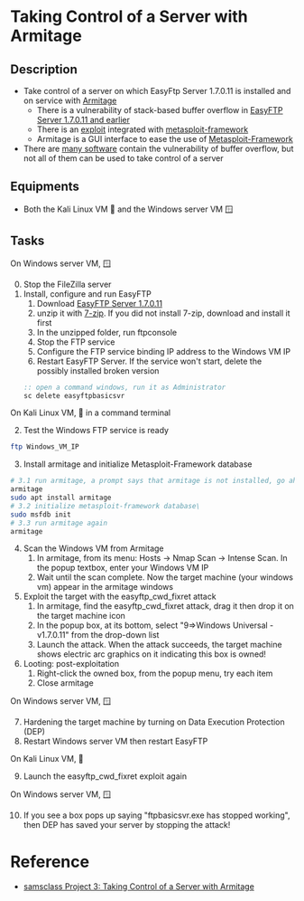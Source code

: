 # Taking Control of a Server with Armitage

## Description
- Take control of a server on which EasyFtp Server 1.7.0.11 is installed and on service with [Armitage](https://www.kali.org/tools/armitage/)
  - There is a vulnerability of stack-based buffer overflow in [EasyFTP Server 1.7.0.11 and earlier](https://www.rapid7.com/db/modules/exploit/windows/ftp/easyftp_cwd_fixret/)
  - There is an [exploit](https://www.exploit-db.com/exploits/14402) integrated with [metasploit-framework](https://github.com/rapid7/metasploit-framework/blob/master/modules/exploits/windows/ftp/easyftp_cwd_fixret.rb)
  - Armitage is a GUI interface to ease the use of [Metasploit-Framework](https://www.metasploit.com/)
- There are [many software](https://cve.mitre.org/cgi-bin/cvekey.cgi?keyword=buffer+overflow) contain the vulnerability of buffer overflow, but not all of them can be used to take control of a server

## Equipments
- Both the Kali Linux VM 🐧 and the Windows server VM 🪟

## Tasks
On Windows server VM, 🪟

0. Stop the FileZilla server
1. Install, configure and run EasyFTP
   1. Download [EasyFTP Server 1.7.0.11](./easyftp-server-1.7.0.11-en.7z)
   2. unzip it with [7-zip](https://www.7-zip.org/). If you did not install 7-zip, download and install it first
   3. In the unzipped folder, run ftpconsole
   4. Stop the FTP service
   5. Configure the FTP service binding IP address to the Windows VM IP
   6. Restart EasyFTP Server. If the service won't start, delete the possibly installed broken version
   ```cmd
   :: open a command windows, run it as Administrator
   sc delete easyftpbasicsvr
   ```

On Kali Linux VM, 🐧 in a command terminal

2. Test the Windows FTP service is ready
  ```bash
  ftp Windows_VM_IP
  ```
3. Install armitage and initialize Metasploit-Framework database
  ```bash
  # 3.1 run armitage, a prompt says that armitage is not installed, go ahead install it
  armitage
  sudo apt install armitage
  # 3.2 initialize metasploit-framework database\
  sudo msfdb init
  # 3.3 run armitage again
  armitage
  ```
4. Scan the Windows VM from Armitage
   1. In armitage, from its menu: Hosts -> Nmap Scan -> Intense Scan. In the popup textbox, enter your Windows VM IP
   2. Wait until the scan complete. Now the target machine (your windows vm) appear in the armitage windows
5. Exploit the target with the easyftp_cwd_fixret attack
   1. In armitage, find the easyftp_cwd_fixret attack, drag it then drop it on the target machine icon
   2. In the popup box, at its bottom, select "9=>Windows Universal - v1.7.0.11" from the drop-down list
   3. Launch the attack. When the attack succeeds, the target machine shows electric arc graphics on it indicating this box is owned!
6. Looting: post-exploitation
   1. Right-click the owned box, from the popup menu, try each item
   2. Close armitage

On Windows server VM, 🪟

7. Hardening the target machine by turning on Data Execution Protection (DEP) 
8. Restart Windows server VM then restart EasyFTP

On Kali Linux VM, 🐧

9. Launch the easyftp_cwd_fixret exploit again

On Windows server VM, 🪟

10. If you see a box pops up saying "ftpbasicsvr.exe has stopped working", then DEP has saved your server by stopping the attack!




# Reference
- [samsclass Project 3: Taking Control of a Server with Armitage](https://samsclass.info/123/proj10/123p3arm.htm)